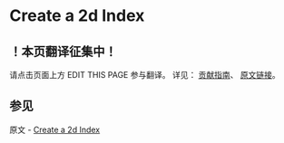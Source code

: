 # Create a 2d Index

## ！本页翻译征集中！

请点击页面上方 EDIT THIS PAGE 参与翻译。
详见：
[贡献指南]( https://github.com/JinMuInfo/MongoDB-Manual-zh/blob/master/CONTRIBUTING.md )、
[原文链接](  https://docs.mongodb.com/manual/tutorial/build-a-2d-index/  )。

## 参见

原文 - [Create a 2d Index]( https://docs.mongodb.com/manual/tutorial/build-a-2d-index/ )

